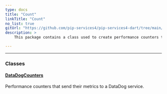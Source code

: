 ```yaml
---
type: docs
title: "Count"
linkTitle: "Count"
no_list: true
gitUrl: "https://github.com/pip-services4/pip-services4-dart/tree/main/pip-services4-datadog-dart"
description: >
    This package contains a class used to create performance counters that send their metrics to a DataDog service.

---
```

---


<div class="module-body"> 

### Classes

#### [DataDogCounters](datadog_counters)
Performance counters that send their metrics to a DataDog service.

</div>

